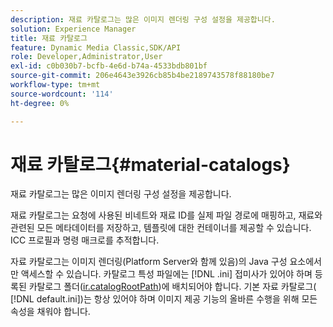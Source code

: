 ```yaml
---
description: 재료 카탈로그는 많은 이미지 렌더링 구성 설정을 제공합니다.
solution: Experience Manager
title: 재료 카탈로그
feature: Dynamic Media Classic,SDK/API
role: Developer,Administrator,User
exl-id: c0b030b7-bcfb-4e6d-b74a-4533bdb801bf
source-git-commit: 206e4643e3926cb85b4be2189743578f88180be7
workflow-type: tm+mt
source-wordcount: '114'
ht-degree: 0%

---
```


# 재료 카탈로그{#material-catalogs}

재료 카탈로그는 많은 이미지 렌더링 구성 설정을 제공합니다.

재료 카탈로그는 요청에 사용된 비네트와 재료 ID를 실제 파일 경로에 매핑하고, 재료와 관련된 모든 메타데이터를 저장하고, 템플릿에 대한 컨테이너를 제공할 수 있습니다. ICC 프로필과 명령 매크로를 추적합니다.

자료 카탈로그는 이미지 렌더링(Platform Server와 함께 있음)의 Java 구성 요소에서만 액세스할 수 있습니다. 카탈로그 특성 파일에는 [!DNL .ini] 접미사가 있어야 하며 등록된 카탈로그 폴더([ir.catalogRootPath](../../../../../../ir-api/server-admin/image-rendering-api-ref/c-ir-server-administration/c-ir-configuration-settings-reference/c-ir-catalog-folder.md#concept-1c1d308112054bb99e3895c3fb8ca5f7))에 배치되어야 합니다. 기본 자료 카탈로그( [!DNL default.ini])는 항상 있어야 하며 이미지 제공 기능의 올바른 수행을 위해 모든 속성을 채워야 합니다.
